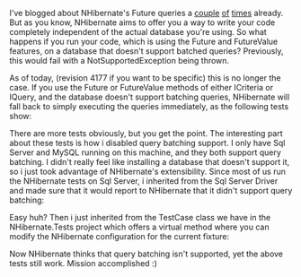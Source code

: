 I've blogged about NHibernate's Future queries a <a href="/blog/2009/01/nhibernate-and-future-queries/">couple</a> <a href="/blog/2009/01/nhibernate-and-future-queries-part-2/">of</a> <a href="/blog/2009/04/transparent-query-batching-through-your-repository/">times</a> already.  But as you know, NHibernate aims to offer you a way to write your code completely independent of the actual database you're using.  So what happens if you run your code, which is using the Future and FutureValue features, on a database that doesn't support batched queries?  Previously, this would fail with a NotSupportedException being thrown.

As of today, (revision 4177 if you want to be specific) this is no longer the case.  If you use the Future or FutureValue methods of either ICriteria or IQuery, and the database doesn't support batching queries, NHibernate will fall back to simply executing the queries immediately, as the following tests show:

<script src="https://gist.github.com/3684484.js?file=s1.cs"></script>

There are more tests obviously, but you get the point.  The interesting part about these tests is how i disabled query batching support.  I only have Sql Server and MySQL running on this machine, and they both support query batching.  I didn't really feel like installing a database that doesn't support it, so i just took advantage of NHibernate's extensibility.  Since most of us run the NHibernate tests on Sql Server, i inherited from the Sql Server Driver and made sure that it would report to NHibernate that it didn't support query batching:

<script src="https://gist.github.com/3684484.js?file=s2.cs"></script>

Easy huh? Then i just inherited from the TestCase class we have in the NHibernate.Tests project which offers a virtual method where you can modify the NHibernate configuration for the current fixture:

<script src="https://gist.github.com/3684484.js?file=s3.cs"></script>

Now NHibernate thinks that query batching isn't supported, yet the above tests still work.  Mission accomplished :)